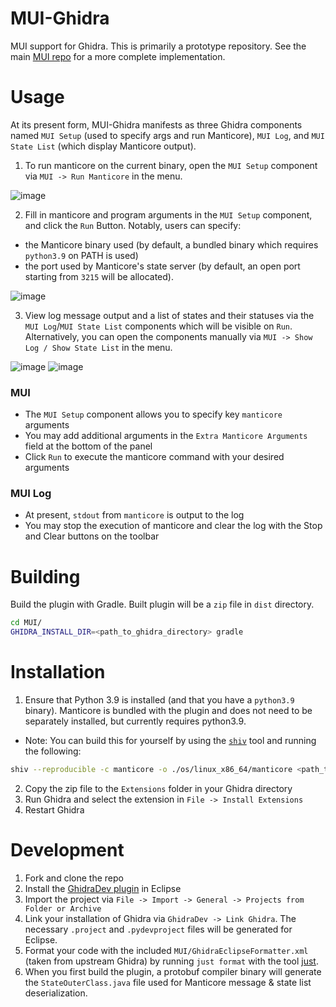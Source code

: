 # MUI-Ghidra
MUI support for Ghidra. This is primarily a prototype repository. See the main [MUI repo](https://github.com/trailofbits/mui) for a more complete implementation.

# Usage

At its present form, MUI-Ghidra manifests as three Ghidra components named `MUI Setup` (used to specify args and run Manticore), `MUI Log`, and `MUI State List` (which display Manticore output). 

1. To run manticore on the current binary, open the `MUI Setup` component via `MUI -> Run Manticore` in the menu.

![image](https://user-images.githubusercontent.com/29654756/150149215-3ade543a-b556-4cb0-b758-acd5a5b9f6d5.png)

2. Fill in manticore and program arguments in the `MUI Setup` component, and click the `Run` Button. Notably, users can specify:
- the Manticore binary used (by default, a bundled binary which requires `python3.9` on PATH is used)
- the port used by Manticore's state server (by default, an open port starting from `3215` will be allocated).

![image](https://user-images.githubusercontent.com/29654756/150147868-fc525a73-72c2-4980-be9a-d2d07fd5f423.png)

3. View log message output and a list of states and their statuses via the `MUI Log`/`MUI State List` components which will be visible on `Run`. Alternatively, you can open the components manually via `MUI -> Show Log / Show State List` in the menu. 

![image](https://user-images.githubusercontent.com/29654756/149968899-ab9b5970-0e24-462f-8c5a-2861aa3ed3ad.png)
![image](https://user-images.githubusercontent.com/29654756/149969392-4a111c5f-8cf0-45aa-93e5-e0a23ac0a869.png)


### MUI
- The `MUI Setup` component allows you to specify key `manticore` arguments
- You may add additional arguments in the `Extra Manticore Arguments` field at the bottom of the panel
- Click `Run` to execute the manticore command with your desired arguments

### MUI Log
- At present, `stdout` from `manticore` is output to the log
- You may stop the execution of manticore and clear the log with the Stop and Clear buttons on the toolbar

# Building

Build the plugin with Gradle. Built plugin will be a `zip` file in `dist` directory.

```bash
cd MUI/
GHIDRA_INSTALL_DIR=<path_to_ghidra_directory> gradle
```

# Installation

1. Ensure that Python 3.9 is installed (and that you have a `python3.9` binary). Manticore is bundled with the plugin and does not need to be separately installed, but currently requires python3.9.

  * Note: You can build this for yourself by using the [`shiv`](https://shiv.readthedocs.io/en/latest/) tool and running the following:
```sh
shiv --reproducible -c manticore -o ./os/linux_x86_64/manticore <path_to_local>/manticore[native]
```
2. Copy the zip file to the `Extensions` folder in your Ghidra directory 
3. Run Ghidra and select the extension in `File -> Install Extensions`
4. Restart Ghidra 

# Development

1. Fork and clone the repo
2. Install the [GhidraDev plugin](https://github.com/NationalSecurityAgency/ghidra/blob/master/GhidraBuild/EclipsePlugins/GhidraDev/GhidraDevPlugin/GhidraDev_README.html) in Eclipse
3. Import the project via `File -> Import -> General -> Projects from Folder or Archive`
4. Link your installation of Ghidra via `GhidraDev -> Link Ghidra`. The necessary `.project` and `.pydevproject` files will be generated for Eclipse.
5. Format your code with the included `MUI/GhidraEclipseFormatter.xml` (taken from upstream Ghidra) by running `just format` with the tool [just](https://github.com/casey/just).
6. When you first build the plugin, a protobuf compiler binary will generate the `StateOuterClass.java` file used for Manticore message & state list deserialization.
